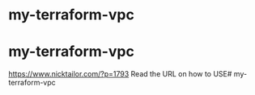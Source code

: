 # my-terraform-vpc
# my-terraform-vpc
https://www.nicktailor.com/?p=1793
Read the URL on how to USE# my-terraform-vpc
